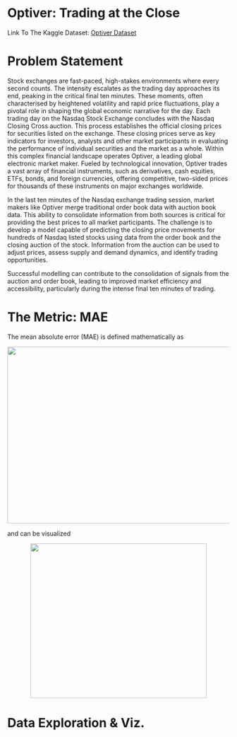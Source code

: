 # Optiver: Trading at the Close

Link To The Kaggle Dataset: <a href="https://www.kaggle.com/competitions/optiver-trading-at-the-close/data">Optiver Dataset</a>

# Problem Statement

Stock exchanges are fast-paced, high-stakes environments where every second counts. The intensity escalates as the trading day approaches its end, peaking in the critical final ten minutes. These moments, often characterised by heightened volatility and rapid price fluctuations, play a pivotal role in shaping the global economic narrative for the day. Each trading day on the Nasdaq Stock Exchange concludes with the Nasdaq Closing Cross auction. This process establishes the official closing prices for securities listed on the exchange. These closing prices serve as key indicators for investors, analysts and other market participants in evaluating the performance of individual securities and the market as a whole. Within this complex financial landscape operates Optiver, a leading global electronic market maker. Fueled by technological innovation, Optiver trades a vast array of financial instruments, such as derivatives, cash equities, ETFs, bonds, and foreign currencies, offering competitive, two-sided prices for thousands of these instruments on major exchanges worldwide.

In the last ten minutes of the Nasdaq exchange trading session, market makers like Optiver merge traditional order book data with auction book data. This ability to consolidate information from both sources is critical for providing the best prices to all market participants. The challenge is to develop a model capable of predicting the closing price movements for hundreds of Nasdaq listed stocks using data from the order book and the closing auction of the stock. Information from the auction can be used to adjust prices, assess supply and demand dynamics, and identify trading opportunities.

Successful modelling can contribute to the consolidation of signals from the auction and order book, leading to improved market efficiency and accessibility, particularly during the intense final ten minutes of trading. 

# The Metric: MAE
The mean absolute error (MAE) is defined mathematically as 

<img src="https://github.com/UKVeteran/Optiver-Trading-at-the-Close/assets/39216339/7825c248-271e-4c73-aaf2-245630967142" width="800" height="400">

and can be visualized 

<p align="center">
<img src="https://github.com/UKVeteran/Optiver-Trading-at-the-Close/assets/39216339/129e9167-7c70-428c-a341-ff2c4561163b" width="400" height="350"></p>

# Data Exploration & Viz.
